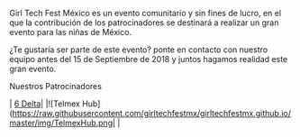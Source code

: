 Girl Tech Fest México es un evento comunitario y sin fines de lucro, en el que la contribución de los patrocinadores se destinará a realizar un gran evento para las niñas de México.

¿Te gustaría ser parte de este evento? ponte en contacto con nuestro equipo antes del 15 de Septiembre de 2018 y juntos hagamos realidad este gran evento.

Nuestros Patrocinadores 

|  [6 Delta](https://raw.githubusercontent.com/girltechfestmx/girltechfestmx.github.io/master/img/Logo-6D_2.jpeg)|  |![Telmex Hub](https://raw.githubusercontent.com/girltechfestmx/girltechfestmx.github.io/master/img/TelmexHub.png|  |
